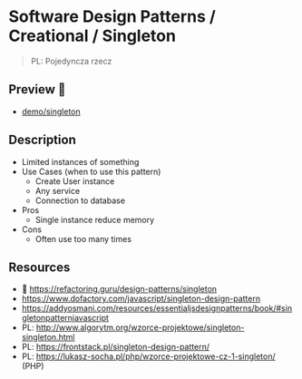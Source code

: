 # Software Design Patterns / Creational / Singleton

> PL: Pojedyncza rzecz

## Preview 🎉

- <a href="./demo/singleton/">demo/singleton</a>

## Description

- Limited instances of something
- Use Cases (when to use this pattern)
  - Create User instance
  - Any service
  - Connection to database
- Pros
  - Single instance reduce memory
- Cons
  - Often use too many times

## Resources

- 🚀 <https://refactoring.guru/design-patterns/singleton>
- <https://www.dofactory.com/javascript/singleton-design-pattern>
- <https://addyosmani.com/resources/essentialjsdesignpatterns/book/#singletonpatternjavascript>
- PL: <http://www.algorytm.org/wzorce-projektowe/singleton-singleton.html>
- PL: <https://frontstack.pl/singleton-design-pattern/>
- PL: <https://lukasz-socha.pl/php/wzorce-projektowe-cz-1-singleton/> (PHP)
